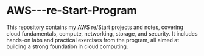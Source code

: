 # AWS---re-Start-Program
This repository contains my AWS re/Start projects and notes, covering cloud fundamentals, compute, networking, storage, and security. It includes hands-on labs and practical exercises from the program, all aimed at building a strong foundation in cloud computing.
